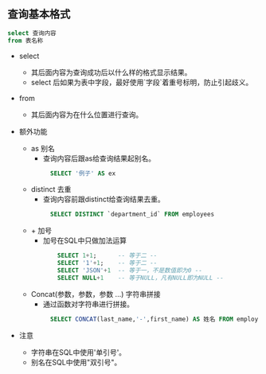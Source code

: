 ## 查询基本格式
```sql
select 查询内容
from 表名称
```
- select 
    - 其后面内容为查询成功后以什么样的格式显示结果。
    - select 后如果为表中字段，最好使用\`字段\`着重号标明，防止引起歧义。
- from
    - 其后面内容为在什么位置进行查询。
    
    
- 额外功能
    - as 别名
        - 查询内容后跟as给查询结果起别名。
          ```sql
            SELECT '例子' AS ex
          ```
    - distinct 去重
        - 查询内容前跟distinct给查询结果去重。
          ```sql 
            SELECT DISTINCT `department_id` FROM employees
          ```
    - \+ 加号
        - 加号在SQL中只做加法运算
          ```sql
              SELECT 1+1;      -- 等于二 --
              SELECT '1'+1;    -- 等于二 --
              SELECT 'JSON'+1  -- 等于一，不是数值即为0 -- 
              SELECT NULL+1    -- 等于NULL，凡有NULL即为NULL --
          ```
    - Concat(参数，参数，参数 ...) 字符串拼接
        - 通过函数对字符串进行拼接。
          ```sql
            SELECT CONCAT(last_name,'-',first_name) AS 姓名 FROM employees
          ```
- 注意
    - 字符串在SQL中使用'单引号'。
    - 别名在SQL中使用"双引号"。